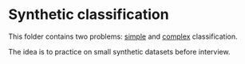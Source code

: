 # Synthetic classification

This folder contains two problems: [simple](https://github.com/Extremesarova/mini_projects/tree/main/synthetic_classification/simple_classification) and [complex](https://github.com/Extremesarova/mini_projects/tree/main/synthetic_classification/complex_classification) classification.

The idea is to practice on small synthetic datasets before interview.
